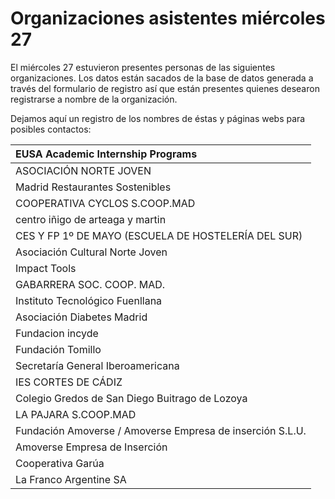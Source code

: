 # Organizaciones asistentes miércoles 27

El miércoles 27 estuvieron presentes personas de las siguientes organizaciones. Los datos están sacados de la base de datos generada a través del formulario de registro así que están presentes quienes desearon registrarse a nombre de la organización.

Dejamos aquí un registro de los nombres de éstas y páginas webs para posibles contactos:

| EUSA Academic Internship Programs |
| :--- |
| ASOCIACIÓN NORTE JOVEN |
| Madrid Restaurantes Sostenibles |
| COOPERATIVA CYCLOS S.COOP.MAD |
| centro iñigo de arteaga y martin |
| CES Y FP 1º DE MAYO \(ESCUELA DE HOSTELERÍA DEL SUR\) |
| Asociación Cultural Norte Joven |
| Impact Tools |
| GABARRERA SOC. COOP. MAD. |
| Instituto Tecnológico Fuenllana |
| Asociación Diabetes Madrid |
| Fundacion incyde |
| Fundación Tomillo |
| Secretaría General Iberoamericana |
| IES CORTES DE CÁDIZ |
| Colegio Gredos de San Diego Buitrago de Lozoya |
| LA PAJARA S.COOP.MAD |
| Fundación Amoverse / Amoverse Empresa de inserción S.L.U. |
| Amoverse Empresa de Inserción |
| Cooperativa Garúa |
| La Franco Argentine SA |

